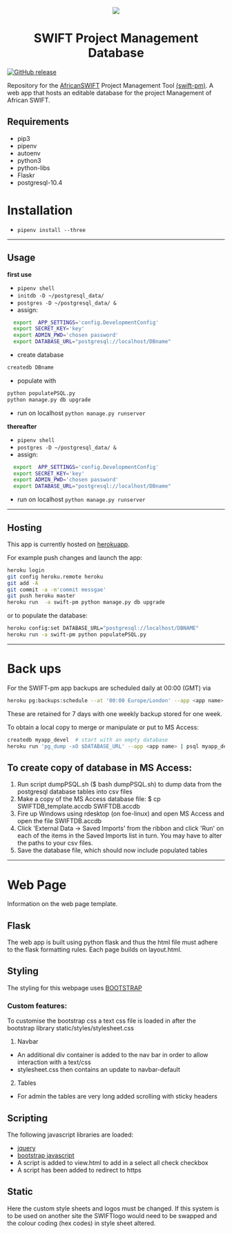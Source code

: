 <div align="center">
<a href="https://swift-pm.herokuapp.com/">
  <img src="https://github.com/cemac/SWIFTDB/blob/master/static/pageview.png"></a>
  <br>
</div>

 <h1> <center>SWIFT Project Management Database </center> </h1>

[![GitHub release](https://img.shields.io/github/release/qubyte/rubidium.svg)](https://github.com/cemac/SWIFTDB/releases/tag/1.0)

Repository for the [AfricanSWIFT](https://africanswift.org/) Project Management Tool [(swift-pm)](https://swift-pm.herokuapp.com/). A web app that hosts an editable
database for the project Management of African SWIFT.

## Requirements ##

* pip3
* pipenv
* autoenv
* python3
* python-libs
* Flaskr
* postgresql-10.4

# Installation

* `pipenv install --three`

<hr>

## Usage ##

**first use**

* `pipenv shell`
* `initdb -D ~/postgresql_data/`
* `postgres -D ~/postgresql_data/ &`
* assign:
```bash
  export  APP_SETTINGS='config.DevelopmentConfig'
  export SECRET_KEY='key'
  export ADMIN_PWD='chosen password'
  export DATABASE_URL="postgresql://localhost/DBname"
```
* create database
```bash
createdb DBname
```
* populate with
```bash
python populatePSQL.py
python manage.py db upgrade
```
* run on localhost `python manage.py runserver`

**thereafter**

* `pipenv shell`
* `postgres -D ~/postgresql_data/ &`
* assign:
```bash
  export  APP_SETTINGS='config.DevelopmentConfig'
  export SECRET_KEY='key'
  export ADMIN_PWD='chosen password'
  export DATABASE_URL="postgresql://localhost/DBname"
```
* run on localhost `python manage.py runserver`

<hr>

## Hosting ##

This app is currently hosted on [herokuapp](https://www.heroku.com/).

For example push changes and launch the app:

```bash
heroku login
git config heroku.remote heroku
git add -A
git commit -a -m'commit messgae'
git push heroku master
heroku run  -a swift-pm python manage.py db upgrade
```

or to populate the database:

```bash
heroku config:set DATABASE_URL="postgresql://localhost/DBNAME"
heroku run -a swift-pm python populatePSQL.py
```
<hr>

# Back ups #

For the SWIFT-pm app backups are scheduled daily at 00:00 (GMT) via
```bash
heroku pg:backups:schedule --at '00:00 Europe/London' --app <app name>
```
These are retained for 7 days with one weekly backup stored for one week.

To obtain a local copy to merge or manipulate or put to MS Access:
```bash
createdb myapp_devel  # start with an empty database
heroku run 'pg_dump -xO $DATABASE_URL' --app <app name> | psql myapp_devel
```

## To create copy of database in MS Access: ##

1. Run script dumpPSQL.sh ($ bash dumpPSQL.sh) to dump data from
   the postgresql database tables into csv files
2. Make a copy of the MS Access database file:
   $ cp SWIFTDB_template.accdb SWIFTDB.accdb
3. Fire up Windows using rdesktop (on foe-linux) and open MS Access
   and open the file SWIFTDB.accdb
4. Click 'External Data -> Saved Imports' from the ribbon and click
   'Run' on each of the items in the Saved Imports list in turn.
   You may have to alter the paths to your csv files.
5. Save the database file, which should now include populated tables

<hr>

# Web Page #

Information on the web page template.

## Flask ##

The web app is built using python flask and thus the html file must adhere to the flask formatting rules. Each page builds on layout.html.

## Styling ##
The styling for this webpage uses [BOOTSTRAP](https://getbootstrap.com/docs/3.3/)

### Custom features: ####
To customise the bootstrap css a text css file is loaded in after the bootstrap library static/styles/stylesheet.css

1. Navbar
  * An additional div container is added to the nav bar in order to allow interaction with a text/css
  * stylesheet.css then contains an update to navbar-default
2. Tables
  * For admin the tables are very long added scrolling with sticky headers

## Scripting ##
The following javascript libraries are loaded:
* [jquery](https://api.jquery.com/jquery.ajax/)
* [bootstrap javascript](https://getbootstrap.com/docs/3.3/javascript/)
* A script is added to view.html to add in a select all check checkbox
* A script has been added to redirect to https

## Static ##

Here the custom style sheets and logos must be changed. If this system is to be used on another site the SWIFTlogo would need to be swapped and the colour coding (hex codes) in style sheet altered.
